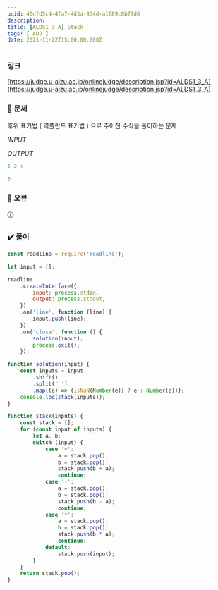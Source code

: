 ```yaml
---
uuid: 45dfd5c4-4fa7-4d3a-834d-a1f89c0b7fd6
description: 
title: [ALDS1_3_A] Stack
tags: [ AOJ ]
date: 2021-11-22T15:00:00.000Z
---
```








### 링크

[https://judge.u-aizu.ac.jp/onlinejudge/description.jsp?id=ALDS1_3_A](https://judge.u-aizu.ac.jp/onlinejudge/description.jsp?id=ALDS1_3_A)

### 📝 문제

후위 표기법 ( 역폴란드 표기법 ) 으로 주어진 수식을 풀이하는 문제

*INPUT*

*OUTPUT*

```jsx
1 2 +
```

```jsx
3
```

### 🚨 오류

<aside>
🕧

</aside>

### ✔️ 풀이

```jsx
const readline = require('readline');

let input = [];

readline
    .createInterface({
        input: process.stdin,
        output: process.stdout,
    })
    .on('line', function (line) {
        input.push(line);
    })
    .on('close', function () {
        solution(input);
        process.exit();
    });

function solution(input) {
    const inputs = input
        .shift()
        .split(' ')
        .map((e) => (isNaN(Number(e)) ? e : Number(e)));
    console.log(stack(inputs));
}

function stack(inputs) {
    const stack = [];
    for (const input of inputs) {
        let a, b;
        switch (input) {
            case '+':
                a = stack.pop();
                b = stack.pop();
                stack.push(b + a);
                continue;
            case '-':
                a = stack.pop();
                b = stack.pop();
                stack.push(b - a);
                continue;
            case '*':
                a = stack.pop();
                b = stack.pop();
                stack.push(b * a);
                continue;
            default:
                stack.push(input);
        }
    }
    return stack.pop();
}
```